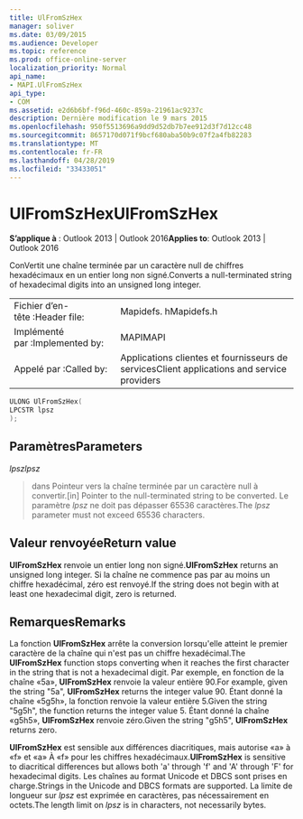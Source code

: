 ```yaml
---
title: UlFromSzHex
manager: soliver
ms.date: 03/09/2015
ms.audience: Developer
ms.topic: reference
ms.prod: office-online-server
localization_priority: Normal
api_name:
- MAPI.UlFromSzHex
api_type:
- COM
ms.assetid: e2d6b6bf-f96d-460c-859a-21961ac9237c
description: Dernière modification le 9 mars 2015
ms.openlocfilehash: 950f5513696a9dd9d52db7b7ee912d3f7d12cc48
ms.sourcegitcommit: 8657170d071f9bcf680aba50b9c07f2a4fb82283
ms.translationtype: MT
ms.contentlocale: fr-FR
ms.lasthandoff: 04/28/2019
ms.locfileid: "33433051"
---
```

# <a name="ulfromszhex"></a><span data-ttu-id="5d12e-103">UlFromSzHex</span><span class="sxs-lookup"><span data-stu-id="5d12e-103">UlFromSzHex</span></span>

  
  
<span data-ttu-id="5d12e-104">**S’applique à** : Outlook 2013 | Outlook 2016</span><span class="sxs-lookup"><span data-stu-id="5d12e-104">**Applies to**: Outlook 2013 | Outlook 2016</span></span> 
  
<span data-ttu-id="5d12e-105">ConVertit une chaîne terminée par un caractère null de chiffres hexadécimaux en un entier long non signé.</span><span class="sxs-lookup"><span data-stu-id="5d12e-105">Converts a null-terminated string of hexadecimal digits into an unsigned long integer.</span></span> 
  
|||
|:-----|:-----|
|<span data-ttu-id="5d12e-106">Fichier d’en-tête :</span><span class="sxs-lookup"><span data-stu-id="5d12e-106">Header file:</span></span>  <br/> |<span data-ttu-id="5d12e-107">Mapidefs. h</span><span class="sxs-lookup"><span data-stu-id="5d12e-107">Mapidefs.h</span></span>  <br/> |
|<span data-ttu-id="5d12e-108">Implémenté par :</span><span class="sxs-lookup"><span data-stu-id="5d12e-108">Implemented by:</span></span>  <br/> |<span data-ttu-id="5d12e-109">MAPI</span><span class="sxs-lookup"><span data-stu-id="5d12e-109">MAPI</span></span>  <br/> |
|<span data-ttu-id="5d12e-110">Appelé par :</span><span class="sxs-lookup"><span data-stu-id="5d12e-110">Called by:</span></span>  <br/> |<span data-ttu-id="5d12e-111">Applications clientes et fournisseurs de services</span><span class="sxs-lookup"><span data-stu-id="5d12e-111">Client applications and service providers</span></span>  <br/> |
   
```cpp
ULONG UlFromSzHex(
LPCSTR lpsz
);
```

## <a name="parameters"></a><span data-ttu-id="5d12e-112">Paramètres</span><span class="sxs-lookup"><span data-stu-id="5d12e-112">Parameters</span></span>

 <span data-ttu-id="5d12e-113">_lpsz_</span><span class="sxs-lookup"><span data-stu-id="5d12e-113">_lpsz_</span></span>
  
> <span data-ttu-id="5d12e-114">dans Pointeur vers la chaîne terminée par un caractère null à convertir.</span><span class="sxs-lookup"><span data-stu-id="5d12e-114">[in] Pointer to the null-terminated string to be converted.</span></span> <span data-ttu-id="5d12e-115">Le paramètre _lpsz_ ne doit pas dépasser 65536 caractères.</span><span class="sxs-lookup"><span data-stu-id="5d12e-115">The  _lpsz_ parameter must not exceed 65536 characters.</span></span> 
    
## <a name="return-value"></a><span data-ttu-id="5d12e-116">Valeur renvoyée</span><span class="sxs-lookup"><span data-stu-id="5d12e-116">Return value</span></span>

 <span data-ttu-id="5d12e-117">**UlFromSzHex** renvoie un entier long non signé.</span><span class="sxs-lookup"><span data-stu-id="5d12e-117">**UlFromSzHex** returns an unsigned long integer.</span></span> <span data-ttu-id="5d12e-118">Si la chaîne ne commence pas par au moins un chiffre hexadécimal, zéro est renvoyé.</span><span class="sxs-lookup"><span data-stu-id="5d12e-118">If the string does not begin with at least one hexadecimal digit, zero is returned.</span></span> 
  
## <a name="remarks"></a><span data-ttu-id="5d12e-119">Remarques</span><span class="sxs-lookup"><span data-stu-id="5d12e-119">Remarks</span></span>

<span data-ttu-id="5d12e-120">La fonction **UlFromSzHex** arrête la conversion lorsqu'elle atteint le premier caractère de la chaîne qui n'est pas un chiffre hexadécimal.</span><span class="sxs-lookup"><span data-stu-id="5d12e-120">The **UlFromSzHex** function stops converting when it reaches the first character in the string that is not a hexadecimal digit.</span></span> <span data-ttu-id="5d12e-121">Par exemple, en fonction de la chaîne «5a», **UlFromSzHex** renvoie la valeur entière 90.</span><span class="sxs-lookup"><span data-stu-id="5d12e-121">For example, given the string "5a", **UlFromSzHex** returns the integer value 90.</span></span> <span data-ttu-id="5d12e-122">Étant donné la chaîne «5g5h», la fonction renvoie la valeur entière 5.</span><span class="sxs-lookup"><span data-stu-id="5d12e-122">Given the string "5g5h", the function returns the integer value 5.</span></span> <span data-ttu-id="5d12e-123">Étant donné la chaîne «g5h5», **UlFromSzHex** renvoie zéro.</span><span class="sxs-lookup"><span data-stu-id="5d12e-123">Given the string "g5h5", **UlFromSzHex** returns zero.</span></span> 
  
 <span data-ttu-id="5d12e-124">**UlFromSzHex** est sensible aux différences diacritiques, mais autorise «a» à «f» et «a» À «f» pour les chiffres hexadécimaux.</span><span class="sxs-lookup"><span data-stu-id="5d12e-124">**UlFromSzHex** is sensitive to diacritical differences but allows both 'a' through 'f' and 'A' through 'F' for hexadecimal digits.</span></span> <span data-ttu-id="5d12e-125">Les chaînes au format Unicode et DBCS sont prises en charge.</span><span class="sxs-lookup"><span data-stu-id="5d12e-125">Strings in the Unicode and DBCS formats are supported.</span></span> <span data-ttu-id="5d12e-126">La limite de longueur sur _lpsz_ est exprimée en caractères, pas nécessairement en octets.</span><span class="sxs-lookup"><span data-stu-id="5d12e-126">The length limit on  _lpsz_ is in characters, not necessarily bytes.</span></span> 
  

